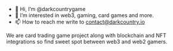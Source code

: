 - 👋 Hi, I’m @darkcountrygame
- 👀 I’m interested in web3, gaming, card games and more.
- 📫 How to reach me write to contact@darkcountry.io

We are card trading game project along with blockchain and NFT integrations so find sweet spot between web3 and web2 gamers. 
<!---
darkcountrygame/darkcountrygame is a ✨ special ✨ repository because its `README.md` (this file) appears on your GitHub profile.
You can click the Preview link to take a look at your changes.
--->
